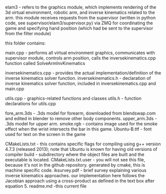 
elam3 - refers to the graphics module, which implements rendering of the 3d virtual environment, robotic arm, and inverse kinematics related to the arm. this module receives requests from the supervisor (written in python code, see supervisor/elam3/supervisor.py) via ZMQ for coordinating the game and specifying hand position (which had be sent to the supervisor from the filter module)

this folder contains:

main.cpp - performs all virtual environment graphics, communicates with supervisor module, controls arm position, calls the inversekinematics.cpp function called SolveArmInvKinematics

inversekinematics.cpp - provides the actual implementation/definition of the inverse kinematics solver function.
inversekinematics.h - declaration of inverse kinematics solver function, included in inversekinematics.cpp and main.cpp

utils.cpp - graphics-related functions and classes
utils.h - function declarations for utils.cpp

fore_arm.3ds - .3ds model for forearm, downloaded from blendswap.com and edited in blender to remove other body components.
upper_arm.3ds - .3ds model for upper arm.
smoke.rgb - contains image used for the smoke effect when the wrist intersects the bar in this game.
Ubuntu-B.ttf - font used for text on the screen in the game

CMakeLists.txt - this contains specific flags for compiling using g++ version 4.7.3 (released 2013); note that Ubuntu is known for having old versions of compiler
build -	subdirectory where the object files are built and the executable is located.
CMakeLists.txt.user - you will not see this file, because it's not in the github repository. generated by cmake, this is machine specific code.
iksurvey.pdf - brief survey explaining various inverse kinematics approaches. our implementation here follows the Jacobian approach using a cross-product as defined in the text box after equation 5.
readme.md -this current file







